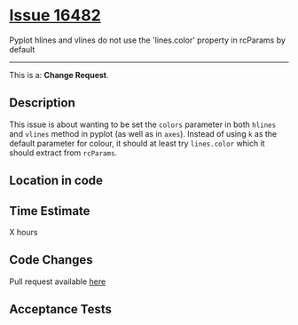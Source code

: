 # [Issue 16482](https://github.com/matplotlib/matplotlib/issues/16482)

Pyplot hlines and vlines do not use the 'lines.color' property in rcParams by default

----------------------------------------------------

This is a: **Change Request**.

## Description
This issue is about wanting to be set the `colors` parameter in both `hlines` and `vlines` method in pyplot (as well as in `axes`). Instead of using `k` as the default parameter for colour, it should at least try `lines.color` which it should extract from `rcParams`.

## Location in code

## Time Estimate
X hours

## Code Changes

Pull request available [here]()

## Acceptance Tests
